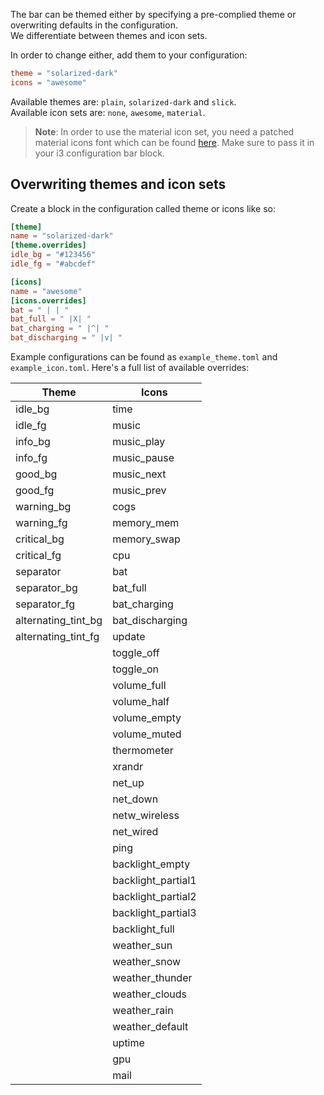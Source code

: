 The bar can be themed either by specifying a pre-complied theme or overwriting defaults in the configuration.  
We differentiate between themes and icon sets.

In order to change either, add them to your configuration:

```toml
theme = "solarized-dark"
icons = "awesome"
```

Available themes are: `plain`, `solarized-dark` and `slick`.  
Available icon sets are: `none`, `awesome`, `material`.

> **Note**: In order to use the material icon set, you need a patched material icons font which can be found [here](https://gist.github.com/draoncc/3c20d8d4262892ccd2e227eefeafa8ef/raw/3e6e12c213fba1ec28aaa26430c3606874754c30/MaterialIcons-Regular-for-inline.ttf). Make sure to pass it in your i3 configuration bar block.

## Overwriting themes and icon sets
Create a block in the configuration called theme or icons like so:

```toml
[theme]
name = "solarized-dark"
[theme.overrides]
idle_bg = "#123456"
idle_fg = "#abcdef"

[icons]
name = "awesome"
[icons.overrides]
bat = " | | "
bat_full = " |X| "
bat_charging = " |^| "
bat_discharging = " |v| "
```

Example configurations can be found as `example_theme.toml` and `example_icon.toml`.
Here's a full list of available overrides:

| Theme        		    | Icons
| -----    		        | -----
| idle_bg	          	| time
| idle_fg		          | music
| info_bg		          | music_play
| info_fg		          | music_pause
| good_bg		          | music_next
| good_fg		          | music_prev
| warning_bg	       	| cogs
| warning_fg		      | memory_mem
| critical_bg		      | memory_swap
| critical_fg	      	| cpu
| separator	        	| bat
| separator_bg	    	| bat_full
| separator_fg	    	| bat_charging
| alternating_tint_bg	| bat_discharging
| alternating_tint_fg	| update
|                  		| toggle_off
|                  		| toggle_on
|                  		| volume_full
|                  	 	| volume_half
|			                | volume_empty
|                 		| volume_muted
|                  		| thermometer
|                 		| xrandr
|                 		| net_up
|             		    | net_down
|             	    	| netw_wireless
|                 		| net_wired
|             		    | ping
|            	     	  | backlight_empty
|                		  | backlight_partial1
|              		    | backlight_partial2
|            	  	    | backlight_partial3
|                  		| backlight_full
|                  		| weather_sun
|                  		| weather_snow
|                  		| weather_thunder
|                 		| weather_clouds
|                  		| weather_rain
|                 		| weather_default
|                 		| uptime
|                  		| gpu
|                  		| mail
